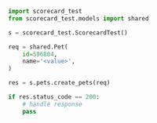 <!-- Start SDK Example Usage [usage] -->
```python
import scorecard_test
from scorecard_test.models import shared

s = scorecard_test.ScorecardTest()

req = shared.Pet(
    id=596804,
    name='<value>',
)

res = s.pets.create_pets(req)

if res.status_code == 200:
    # handle response
    pass
```
<!-- End SDK Example Usage [usage] -->